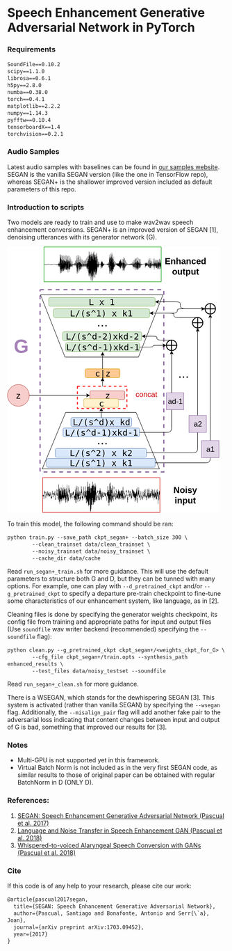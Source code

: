 # Speech Enhancement Generative Adversarial Network in PyTorch

### Requirements

```
SoundFile==0.10.2
scipy==1.1.0
librosa==0.6.1
h5py==2.8.0
numba==0.38.0
torch==0.4.1
matplotlib==2.2.2
numpy==1.14.3
pyfftw==0.10.4
tensorboardX==1.4
torchvision==0.2.1
```

### Audio Samples

Latest audio samples with baselines can be found in [our samples website](http://veu.talp.cat/seganp/). SEGAN is the vanilla SEGAN version (like the one in TensorFlow repo), whereas SEGAN+ is the shallower improved version included as default parameters of this repo.

### Introduction to scripts

Two models are ready to train and use to make wav2wav speech enhancement conversions. SEGAN+ is an
improved version of SEGAN [1], denoising utterances with its generator network (G). 

![SEGAN+_G](assets/segan+.png)

To train this model, the following command should be ran:

```
python train.py --save_path ckpt_segan+ --batch_size 300 \
		--clean_trainset data/clean_trainset \
		--noisy_trainset data/noisy_trainset \
		--cache_dir data/cache
```

Read `run_segan+_train.sh` for more guidance. This will use the default parameters to structure both G and D, but they can be tunned with many options. For example, one can play with `--d_pretrained_ckpt` and/or `--g_pretrained_ckpt` to specify a departure pre-train checkpoint to fine-tune some characteristics of our enhancement system, like language, as in [2].

Cleaning files is done by specifying the generator weights checkpoint, its config file from training and appropriate paths for input and output files (Use `soundfile` wav writer backend (recommended) specifying the `--soundfile` flag):

```
python clean.py --g_pretrained_ckpt ckpt_segan+/<weights_ckpt_for_G> \
		--cfg_file ckpt_segan+/train.opts --synthesis_path enhanced_results \
		--test_files data/noisy_testset --soundfile
```

Read `run_segan+_clean.sh` for more guidance.

There is a WSEGAN, which stands for the dewhispering SEGAN [3]. This system is activated (rather than vanilla SEGAN) by specifying the `--wsegan` flag. Additionally, the `--misalign_pair` flag will add another fake pair to the adversarial loss indicating that content changes between input and output of G is bad, something that improved our results for [3].

### Notes

* Multi-GPU is not supported yet in this framework.
* Virtual Batch Norm is not included as in the very first SEGAN code, as similar results to those of original paper can be obtained with regular BatchNorm in D (ONLY D).

### References:

1. [SEGAN: Speech Enhancement Generative Adversarial Network (Pascual et al. 2017)](https://arxiv.org/abs/1703.09452)
2. [Language and Noise Transfer in Speech Enhancement GAN (Pascual et al. 2018)](https://arxiv.org/abs/1712.06340)
3. [Whispered-to-voiced Alaryngeal Speech Conversion with GANs (Pascual et al. 2018)](https://arxiv.org/abs/1808.10687)

### Cite

If this code is of any help to your research, please cite our work:

```
@article{pascual2017segan,
  title={SEGAN: Speech Enhancement Generative Adversarial Network},
  author={Pascual, Santiago and Bonafonte, Antonio and Serr{\`a}, Joan},
  journal={arXiv preprint arXiv:1703.09452},
  year={2017}
}
```
